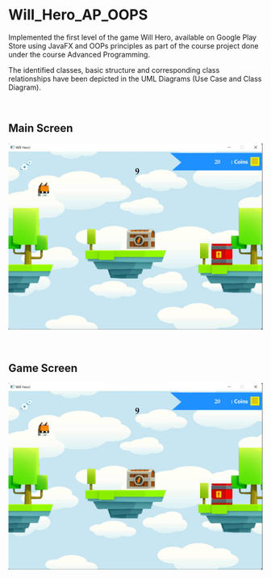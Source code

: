 # Will_Hero_AP_OOPS

Implemented the first level of the game Will Hero, available on Google Play Store using JavaFX and OOPs principles as part of the course project done under the course 
Advanced Programming.

The identified classes, basic structure and corresponding class relationships have been depicted in the UML Diagrams (Use Case and Class Diagram).

<br />

## Main Screen

![Main Screen](https://github.com/ritikanagar09/Will_Hero_AP_OOPS/blob/master/WillHero_JavaFX/images/Game_Screen.jpg)

<br />

## Game Screen

![Game Screen](https://github.com/ritikanagar09/Will_Hero_AP_OOPS/blob/master/WillHero_JavaFX/images/Game_Screen.jpg)
